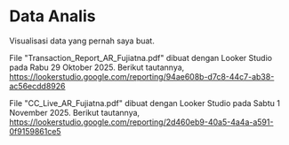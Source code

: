 # Data Analis
Visualisasi data yang pernah saya buat.

File "Transaction_Report_AR_Fujiatna.pdf" dibuat dengan Looker Studio pada Rabu 29 Oktober 2025. 
Berikut tautannya, https://lookerstudio.google.com/reporting/94ae608b-d7c8-44c7-ab38-ac56ecdd8926

File "CC_Live_AR_Fujiatna.pdf" dibuat dengan Looker Studio pada Sabtu 1 November 2025.
Berikut tautannya, https://lookerstudio.google.com/reporting/2d460eb9-40a5-4a4a-a591-0f9159861ce5
